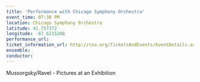 ```yaml
---
title: 'Performance with Chicago Symphony Orchestra'
event_time: 07:30 PM
location: Chicago Symphony Orchestra
latitude: 41.757372
longitude: -87.6215208
performance_url: 
ticket_information_url: http://cso.org/TicketsAndEvents/EventDetails.aspx?eid=5588
ensemble: 
conductor: 
---
```

Mussorgsky/Ravel - Pictures at an Exhibition